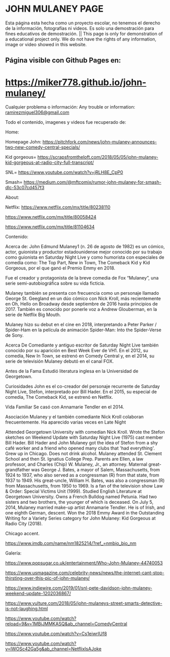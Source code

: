# JOHN MULANEY PAGE

Esta página esta hecha como un proyecto escolar, no tenemos el derecho de la información, fotografías ni videos. Es solo una demostración para fines educativos de demostración. || This page is only for demonstration of a educational project only. We do not have the rights of any information, image or video showed in this website.

## Página visible con Github Pages en:
# https://miker778.github.io/john-mulaney/

Cualquier problema o información:
Any trouble or information:
ramirezmiguel306@gmail.com


Todo el contenido, imagenes y videos fue recuperado de:

Home:

Homepage John:
https://pitchfork.com/news/john-mulaney-announces-two-new-comedy-central-specials/


Kid gorgeous=
https://scrapsfromtheloft.com/2018/05/05/john-mulaney-kid-gorgeous-at-radio-city-full-transcript/

SNL=
https://www.youtube.com/watch?v=jRLH8E_CpP0


Smash=
https://medium.com/@mftcomix/rumor-john-mulaney-for-smash-dlc-53c07cd457f3

About:


Netflix:
https://www.netflix.com/mx/title/80238110

https://www.netflix.com/mx/title/80058424

https://www.netflix.com/mx/title/81104634

Contenido:

Acerca de:
John Edmund Mulaney1​ (n. 26 de agosto de 1982) es un cómico, actor, guionista y productor estadounidense mejor conocido por su trabajo como guionista en Saturday Night Live y como humorista con especiales de comedia como: The Top Part, New in Town, The Comeback Kid y Kid Gorgeous, por el que ganó el Premio Emmy en 2018.

Fue el creador y protagonista de la breve comedia de Fox “Mulaney”, una serie semi-autobiográfica sobre su vida ficticia.

Mulaney también se presenta con frecuencia como un personaje llamado George St. Geegland en un dúo cómico con Nick Kroll, más recientemente en Oh, Hello on Broadway desde septiembre de 2016 hasta principios de 2017. También es conocido por ponerle voz a Andrew Glouberman, en la serie de Netflix Big Mouth.

Mulaney hizo su debut en el cine en 2018, interpretando a Peter Parker / Spider-Ham en la película de animación Spider-Man: Into the Spider-Verse de Sony.


Acerca De
Comediante y antiguo escritor de Saturday Night Live también conocido por su aparición en Best Week Ever de VH1. En el 2012, su comedia, New In Town, se estrenó en Comedy Central y, en el 2014, su serie de televisión Mulaney debutó en el canal FOX.

Antes de la Fama
Estudió literatura inglesa en la Universidad de Georgetown.

Curiosidades
John es el co-creador del personaje recurrente de Saturday Night Live, Stefon, interpretado por Bill Hader. En el 2015, su especial de comedia, The Comeback Kid, se estrenó en Netflix.

Vida Familiar
Se casó con Annamarie Tendler en el 2014.

Asociación
Mulaney y el también comediante Nick Kroll colaboran frecuentemente. Ha aparecido varias veces en Late Night

Attended Georgetown University with comedian Nick Kroll.
Wrote the Stefon sketches on Weekend Update with Saturday Night Live (1975) cast member Bill Hader. Bill Hader and John Mulaney got the idea of Stefon from a shy café worker and a friend who opened many clubs that 'had everything'.
Grew up in Chicago.
Does not drink alcohol.
Mulaney attended St. Clement School and then St. Ignatius College Prep.
Parents are Ellen, a law professor, and Charles (Chip) W. Mulaney, Jr., an attorney.
Maternal great-grandfather was George J. Bates, a mayor of Salem, Massachusetts, from 1924 to 1937, who also served as a congressman (R) from that state, from 1937 to 1949. His great-uncle, William H. Bates, was also a congressman (R) from Massachusetts, from 1950 to 1969.
Is a fan of the television show Law & Order: Special Victims Unit (1999).
Studied English Literature at Georgetown University.
Owns a French Bulldog named Petunia.
Had two sisters and two brothers, the younger of which is deceased.
On July 5, 2014, Mulaney married make-up artist Annamarie Tendler.
He is of Irish, and one eighth German, descent.
Won the 2018 Emmy Award in the Outstanding Writing for a Variety Series category for John Mulaney: Kid Gorgeous at Radio City (2018).

Chicago accent.


https://www.imdb.com/name/nm1825214/?ref_=nmbio_bio_nm

Galería:

https://www.popsugar.co.uk/entertainment/Who-John-Mulaney-44740053

https://www.usmagazine.com/celebrity-news/news/the-internet-cant-stop-thirsting-over-this-pic-of-john-mulaney/

https://www.indiewire.com/2019/01/snl-pete-davidson-john-mulaney-weekend-update-1202036867/

https://www.vulture.com/2018/05/john-mulaneys-street-smarts-detective-is-not-laughing.html

https://www.youtube.com/watch?reload=9&v=1MBjJMMKASQ&ab_channel=ComedyCentral

https://www.youtube.com/watch?v=Cs1eiwrIUf8 

https://www.youtube.com/watch?v=lWOSc42Ga5g&ab_channel=NetflixIsAJoke 



